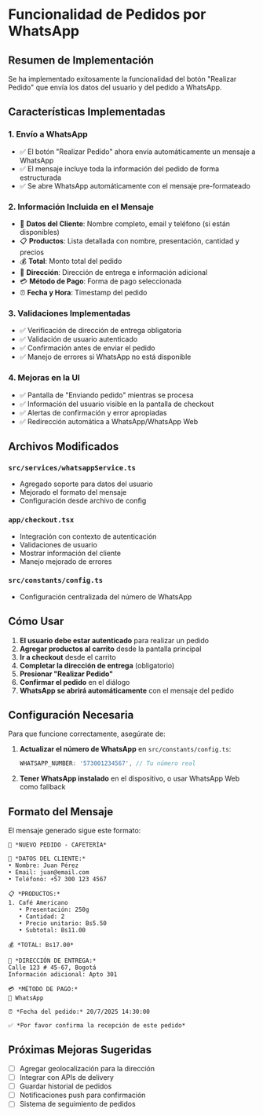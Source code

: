 # Funcionalidad de Pedidos por WhatsApp

## Resumen de Implementación

Se ha implementado exitosamente la funcionalidad del botón "Realizar Pedido" que envía los datos del usuario y del pedido a WhatsApp.

## Características Implementadas

### 1. Envío a WhatsApp
- ✅ El botón "Realizar Pedido" ahora envía automáticamente un mensaje a WhatsApp
- ✅ El mensaje incluye toda la información del pedido de forma estructurada
- ✅ Se abre WhatsApp automáticamente con el mensaje pre-formateado

### 2. Información Incluida en el Mensaje
- 👤 **Datos del Cliente**: Nombre completo, email y teléfono (si están disponibles)
- 📋 **Productos**: Lista detallada con nombre, presentación, cantidad y precios
- 💰 **Total**: Monto total del pedido
- 📍 **Dirección**: Dirección de entrega e información adicional
- 💳 **Método de Pago**: Forma de pago seleccionada
- ⏰ **Fecha y Hora**: Timestamp del pedido

### 3. Validaciones Implementadas
- ✅ Verificación de dirección de entrega obligatoria
- ✅ Validación de usuario autenticado
- ✅ Confirmación antes de enviar el pedido
- ✅ Manejo de errores si WhatsApp no está disponible

### 4. Mejoras en la UI
- ✅ Pantalla de "Enviando pedido" mientras se procesa
- ✅ Información del usuario visible en la pantalla de checkout
- ✅ Alertas de confirmación y error apropiadas
- ✅ Redirección automática a WhatsApp/WhatsApp Web

## Archivos Modificados

### `src/services/whatsappService.ts`
- Agregado soporte para datos del usuario
- Mejorado el formato del mensaje
- Configuración desde archivo de config

### `app/checkout.tsx`
- Integración con contexto de autenticación
- Validaciones de usuario
- Mostrar información del cliente
- Manejo mejorado de errores

### `src/constants/config.ts`
- Configuración centralizada del número de WhatsApp

## Cómo Usar

1. **El usuario debe estar autenticado** para realizar un pedido
2. **Agregar productos al carrito** desde la pantalla principal
3. **Ir a checkout** desde el carrito
4. **Completar la dirección de entrega** (obligatorio)
5. **Presionar "Realizar Pedido"** 
6. **Confirmar el pedido** en el diálogo
7. **WhatsApp se abrirá automáticamente** con el mensaje del pedido

## Configuración Necesaria

Para que funcione correctamente, asegúrate de:

1. **Actualizar el número de WhatsApp** en `src/constants/config.ts`:
   ```typescript
   WHATSAPP_NUMBER: '573001234567', // Tu número real
   ```

2. **Tener WhatsApp instalado** en el dispositivo, o usar WhatsApp Web como fallback

## Formato del Mensaje

El mensaje generado sigue este formato:

```
🛒 *NUEVO PEDIDO - CAFETERÍA*

👤 *DATOS DEL CLIENTE:*
• Nombre: Juan Pérez
• Email: juan@email.com
• Teléfono: +57 300 123 4567

📋 *PRODUCTOS:*
1. Café Americano
   • Presentación: 250g
   • Cantidad: 2
   • Precio unitario: Bs5.50
   • Subtotal: Bs11.00

💰 *TOTAL: Bs17.00*

📍 *DIRECCIÓN DE ENTREGA:*
Calle 123 # 45-67, Bogotá
Información adicional: Apto 301

💳 *MÉTODO DE PAGO:*
📱 WhatsApp

⏰ *Fecha del pedido:* 20/7/2025 14:30:00

✅ *Por favor confirma la recepción de este pedido*
```

## Próximas Mejoras Sugeridas

- [ ] Agregar geolocalización para la dirección
- [ ] Integrar con APIs de delivery
- [ ] Guardar historial de pedidos
- [ ] Notificaciones push para confirmación
- [ ] Sistema de seguimiento de pedidos
